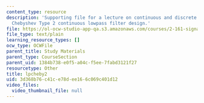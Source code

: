 ```yaml
---
content_type: resource
description: 'Supporting file for a lecture on continuous and discrete signal processing:
  Chebyshev Type 2 continuous lowpass filter design.'
file: https://ol-ocw-studio-app-qa.s3.amazonaws.com/courses/2-161-signal-processing-continuous-and-discrete-fall-2008/3d368b76c41ce78dee166c069c401d12_lpcheby2.m
file_type: text/plain
learning_resource_types: []
ocw_type: OCWFile
parent_title: Study Materials
parent_type: CourseSection
parent_uid: 1384b738-e0f5-a04c-f5ee-7fabd3121f27
resourcetype: Other
title: lpcheby2
uid: 3d368b76-c41c-e78d-ee16-6c069c401d12
video_files:
  video_thumbnail_file: null
---
```

